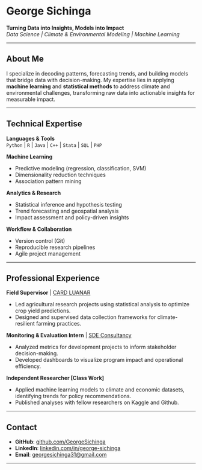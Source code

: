 # George Sichinga  
**Turning Data into Insights, Models into Impact**  
*Data Science | Climate & Environmental Modeling | Machine Learning*  

---

## About Me  
I specialize in decoding patterns, forecasting trends, and building models that bridge data with decision-making. My expertise lies in applying **machine learning** and **statistical methods** to address climate and environmental challenges, transforming raw data into actionable insights for measurable impact.  

---

## Technical Expertise  
**Languages & Tools**  
`Python` | `R` | `Java` | `C++` | `Stata` | `SQL` | `PHP`  

**Machine Learning**  
- Predictive modeling (regression, classification, SVM)  
- Dimensionality reduction techniques  
- Association pattern mining  

**Analytics & Research**  
- Statistical inference and hypothesis testing  
- Trend forecasting and geospatial analysis  
- Impact assessment and policy-driven insights  

**Workflow & Collaboration**  
- Version control (Git)  
- Reproducible research pipelines  
- Agile project management  

---

## Professional Experience  
**Field Supervisor** | [CARD LUANAR](https://www.luanar.ac.mw/)  
- Led agricultural research projects using statistical analysis to optimize crop yield predictions.  
- Designed and supervised data collection frameworks for climate-resilient farming practices.  

**Monitoring & Evaluation Intern** | [SDE Consultancy](https://sdeconsultingmw.com/)  
- Analyzed metrics for development projects to inform stakeholder decision-making.  
- Developed dashboards to visualize program impact and operational efficiency.  

**Independent Researcher [Class Work]**  
- Applied machine learning models to climate and economic datasets, identifying trends for policy recommendations.  
- Published analyses with fellow researchers on Kaggle and Github.  

---

## Contact  
- **GitHub**: [github.com/GeorgeSichinga](https://github.com/GeorgeSichinga)  
- **LinkedIn**: [linkedin.com/in/george-sichinga](https://www.linkedin.com/in/george-sichinga-871362256/)  
- **Email**: [georgesichinga31@gmail.com](mailto:georgesichinga31@gmail.com)  

---

